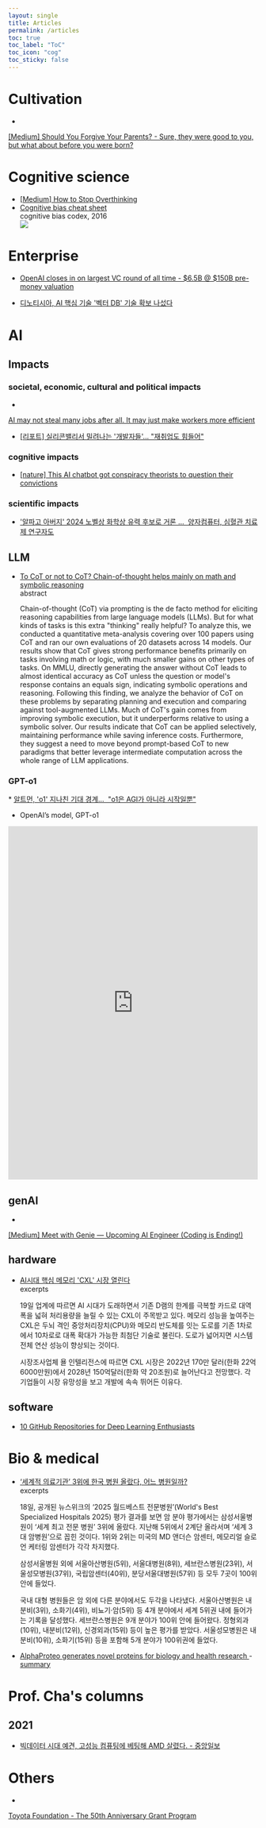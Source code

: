 ```yaml
---
layout: single
title: Articles
permalink: /articles
toc: true
toc_label: "ToC"
toc_icon: "cog"
toc_sticky: false
---
```


<head>
	<link rel="stylesheet" href="/resource/styles.css">
</head>


<h1 id="cultivation">Cultivation</h1>

* <a href="https://medium.com/speaking-bipolar/should-you-forgive-your-parents-3bc1a315bca9">
[Medium] Should You Forgive Your Parents? - Sure, they were good to you, but what about before you were born?
</a>


<h1 id="cog-science">Cognitive science</h1>

<ul>
<li>
	<a href="https://medium.com/behavior-design/how-to-stop-overthinking-22e29f695bad">[Medium] How to Stop Overthinking</a>
</li>
<li>
	<a href="https://betterhumans.pub/cognitive-bias-cheat-sheet-55a472476b18">Cognitive bias cheat sheet</a>
	<div class="foldable-toggle">cognitive bias codex, 2016</div>
	<div class="foldable-content">
		<img src="/assets/images/1_71TzKnr7bzXU_l_pU6DCNA.webp">
    </div>

</li>
</ul>

<h1 id="companies">Enterprise</h1>

* <a href="https://www.axios.com/2024/09/20/openai-largest-vc-round">OpenAI closes in on largest VC round of all time - $6.5B @ $150B pre-money valuation</a>

* <a href="https://n.news.naver.com/article/011/0004390880?sid=101">디노티시아, AI 핵심 기술 '벡터 DB' 기술 확보 나섰다</a>


<h1 id="ai">AI</h1>

<h2 id="impacts">Impacts</h2>

<h3 id="social">societal, economic, cultural and political impacts</h3>

* <a href="https://abcnews.go.com/US/wireStory/ai-steal-jobs-after-make-workers-efficient-113319071?utm_campaign=Tech%20Blog&utm_medium=email&_hsenc=p2ANqtz-_rSIRkGvFIRPzjAByAvwmKqIVRkf407_DIymEcgcykMKwi6dz7rg3IY0sRiCLDOl1gM5FN2N96cc5YEFP8kXkthxDKIA&_hsmi=323659352&utm_content=323659352&utm_source=hs_email">
AI may not steal many jobs after all. It may just make workers more efficient
</a>
* <a href="https://radiokorea.com/news/article.php?uid=451775">[리포트] 실리콘밸리서 밀려나는 '개발자들'&hellip; "재취업도 힘들어"</a>


<h3 id="cognitive">cognitive impacts</h3>

* <a href="https://www.nature.com/articles/d41586-024-02966-6">
	[nature] This AI chatbot got conspiracy theorists to question their convictions
</a>

<h3 id="scientific">scientific impacts</h3>

* <a href="https://www.chosun.com/economy/science/2024/09/20/6LQJQQPSSN5M2SLYI3YUHUKDH4/">
	'알파고 아버지' 2024 노벨상 화학상 유력 후보로 거론 &hellip;&nbsp; 양자컴퓨터, 심혈관 치료제 연구자도</a>

<h2 id="llm">LLM</h2>

* <a href="https://arxiv.org/abs/2409.12183">To CoT or not to CoT? Chain-of-thought helps mainly on math and symbolic reasoning</a>
	<div class="foldable-toggle">abstract</div>
	<div class="foldable-content">
		<p>
		Chain-of-thought (CoT) via prompting is the de facto method for eliciting reasoning capabilities from large language models (LLMs). But for what kinds of tasks is this extra "thinking" really helpful? To analyze this, we conducted a quantitative meta-analysis covering over 100 papers using CoT and ran our own evaluations of 20 datasets across 14 models. Our results show that CoT gives strong performance benefits primarily on tasks involving math or logic, with much smaller gains on other types of tasks. On MMLU, directly generating the answer without CoT leads to almost identical accuracy as CoT unless the question or model's response contains an equals sign, indicating symbolic operations and reasoning. Following this finding, we analyze the behavior of CoT on these problems by separating planning and execution and comparing against tool-augmented LLMs. Much of CoT's gain comes from improving symbolic execution, but it underperforms relative to using a symbolic solver. Our results indicate that CoT can be applied selectively, maintaining performance while saving inference costs. Furthermore, they suggest a need to move beyond prompt-based CoT to new paradigms that better leverage intermediate computation across the whole range of LLM applications.
		</p>
    </div>

<h3>GPT-o1</h3>
* <a href="https://www.aitimes.com/news/articleView.html?idxno=163422">알트먼, 'o1' 지나친 기대 경계&hellip;&nbsp; "o1은 AGI가 아니라 시작일뿐"</a>

* OpenAI’s model, GPT-o1
<div class="article-iframe-container">
	<iframe src="https://www.linkedin.com/embed/feed/update/urn:li:share:7240634575092076544" height="712" width="504" frameborder="0" allowfullscreen="" title="Embedded post"></iframe>
	</div>

<h2 id="genai">genAI</h2>

* <a href="https://levelup.gitconnected.com/meet-with-genie-upcoming-ai-engineer-coding-is-ending-b46af9a5f133">
[Medium] Meet with Genie — Upcoming AI Engineer (Coding is Ending!)
</a>

<h2 id="hardware">hardware</h2>

* <a href="https://www.ajunews.com/view/20240919150815105">AI시대 핵심 메모리 'CXL' 시장 열린다</a>
	<div class="foldable-toggle">excerpts</div>
	<div class="foldable-content">
		<p>
			19일 업계에 따르면 AI 시대가 도래하면서 기존 D램의 한계를 극복할 카드로 대역폭을 넓혀 처리용량을 늘릴 수 있는 CXL이 주목받고 있다. 메모리 성능을 높여주는 CXL은 두뇌 격인 중앙처리장치(CPU)와 메모리 반도체를 잇는 도로를 기존 1차로에서 10차로로 대폭 확대가 가능한 최첨단 기술로 불린다. 도로가 넓어지면 시스템 전체 연산 성능이 향상되는 것이다.
		</p>
		<p>
			시장조사업체 욜 인텔리전스에 따르면 CXL 시장은 2022년 170만 달러(한화 22억6000만원)에서 2028년 150억달러(한화 약 20조원)로 늘어난다고 전망했다. 각 기업들이 시장 유망성을 보고 개발에 속속 뛰어든 이유다.
		</p>
    </div>

<h2 id="software">software</h2>

* <a href="https://www.kdnuggets.com/10-github-repositories-for-deep-learning-enthusiasts">10 GitHub Repositories for Deep Learning Enthusiasts</a>



<h1 id="bio-medical">Bio &amp; medical</h1>

<ul>
<li>
	<a href="https://m.health.chosun.com/svc/news_view.html?contid=2024091902269#">‘세계적 의료기관’ 3위에 한국 병원 올랐다, 어느 병원일까?</a>
	<div class="foldable-toggle">excerpts</div>
	<div class="foldable-content">
		<p>
			18일, 공개된 뉴스위크의 ‘2025 월드베스트 전문병원’(World's Best Specialized Hospitals 2025) 평가 결과를 보면 암 분야 평가에서는 삼성서울병원이 ‘세계 최고 전문 병원’ 3위에 올랐다. 지난해 5위에서 2계단 올라서며 ‘세계 3대 암병원’으로 꼽힌 것이다. 1위와 2위는 미국의 MD 앤더슨 암센터, 메모리얼 슬로언 케터링 암센터가 각각 차지했다.
		</p>
		<p>
			삼성서울병원 외에 서울아산병원(5위), 서울대병원(8위), 세브란스병원(23위), 서울성모병원(37위), 국립암센터(40위), 분당서울대병원(57위) 등 모두 7곳이 100위 안에 들었다.
		</p>
		<p>
			국내 대형 병원들은 암 외에 다른 분야에서도 두각을 나타냈다. 서울아산병원은 내분비(3위), 소화기(4위), 비뇨기·암(5위) 등 4개 분야에서 세계 5위권 내에 들어가는 기록을 달성했다.  세브란스병원은 9개 분야가 100위 안에 들어왔다. 정형외과(10위), 내분비(12위), 신경외과(15위) 등이 높은 평가를 받았다. 서울성모병원은 내분비(10위), 소화기(15위) 등을 포함해 5개 분야가 100위권에 들었다.
		</p>
    </div>
</li>
<li>
	<a href="https://deepmind.google/discover/blog/alphaproteo-generates-novel-proteins-for-biology-and-health-research/?_hsenc=p2ANqtz--Y_yN4Y5gXuO3G0DcnHXdUJgI8t7XsALl64SXrsyuceMHe2cF52EPtZKFaXM5MggZZSTRecDLPcecgasFlfUEvOM6K4A&_hsmi=323659352">
	AlphaProteo generates novel proteins for biology and health research
</a> - <a href="/alpha-fold-summary">summary</a>
</li>
</ul>


<h1 id="prof-cha">Prof. Cha's columns</h1>

<h2>2021</h2>

* <a href="https://www.joongang.co.kr/article/24097122"> 빅데이터 시대 예견, 고성능 컴퓨팅에 베팅해 AMD 살렸다. - 중앙일보</a>

<h1 id="others">Others</h1>

* <a href="https://www.toyotafound.or.jp/english/service/50th/grant/">
Toyota Foundation - The 50th Anniversary Grant Program
</a>


<script>
	document.addEventListener('DOMContentLoaded', function() {
		var toggles = document.querySelectorAll('.foldable-toggle');

		toggles.forEach(function(toggle) {
			toggle.addEventListener('click', function() {
				this.classList.toggle('active');
				var content = this.nextElementSibling;
				if (content.style.display === 'block') {
					content.style.display = 'none';
				} else {
					content.style.display = 'block';
				}
			});
		});
	});
</script>

